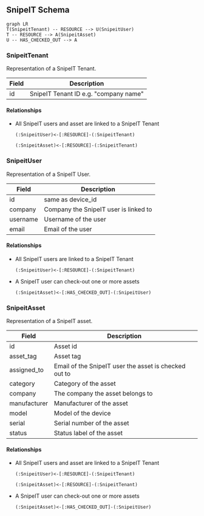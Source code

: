 ## SnipeIT Schema

```mermaid
graph LR
T(SnipeitTenant) -- RESOURCE --> U(SnipeitUser)
T -- RESOURCE --> A(SnipeitAsset)
U -- HAS_CHECKED_OUT --> A
```



### SnipeitTenant

Representation of a SnipeIT Tenant.

|Field | Description|
|-------|-------------|
|id | SnipeIT Tenant ID e.g. "company name"|

#### Relationships

- All SnipeIT users and asset are linked to a SnipeIT Tenant

    ```cypher
    (:SnipeitUser)<-[:RESOURCE]-(:SnipeitTenant)
    ```

    ```cypher
    (:SnipeitAsset)<-[:RESOURCE]-(:SnipeitTenant)
    ```

### SnipeitUser

Representation of a SnipeIT User.

|Field | Description|
|-------|-------------|
|id | same as device_id|
|company | Company the SnipeIT user is linked to|
|username | Username of the user |
|email | Email of the user |

#### Relationships

- All SnipeIT users are linked to a SnipeIT Tenant

    ```cypher
    (:SnipeitUser)<-[:RESOURCE]-(:SnipeitTenant)
    ```

- A SnipeIT user can check-out one or more assets

    ```cypher
    (:SnipeitAsset)<-[:HAS_CHECKED_OUT]-(:SnipeitUser)
    ```


### SnipeitAsset

Representation of a SnipeIT asset.

|Field | Description|
|-------|-------------|
|id | Asset id|
|asset_tag | Asset tag|
|assigned_to | Email of the SnipeIT user the asset is checked out to|
|category | Category of the asset |
|company | The company the asset belongs to |
|manufacturer | Manufacturer of the asset |
|model | Model of the device|
|serial | Serial number of the asset|
|status | Status label of the asset |

#### Relationships

- All SnipeIT users and asset are linked to a SnipeIT Tenant

    ```cypher
    (:SnipeitUser)<-[:RESOURCE]-(:SnipeitTenant)
    ```

    ```cypher
    (:SnipeitAsset)<-[:RESOURCE]-(:SnipeitTenant)
    ```

- A SnipeIT user can check-out one or more assets

    ```cypher
    (:SnipeitAsset)<-[:HAS_CHECKED_OUT]-(:SnipeitUser)
    ```
